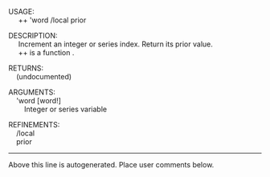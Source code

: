USAGE:  
&nbsp;&nbsp;&nbsp;&nbsp;&nbsp;++&nbsp;'word&nbsp;/local&nbsp;prior  
  
DESCRIPTION:  
&nbsp;&nbsp;&nbsp;&nbsp;&nbsp;Increment&nbsp;an&nbsp;integer&nbsp;or&nbsp;series&nbsp;index.&nbsp;Return&nbsp;its&nbsp;prior&nbsp;value.  
&nbsp;&nbsp;&nbsp;&nbsp;&nbsp;++&nbsp;is&nbsp;a&nbsp;function&nbsp;.  
  
RETURNS:  
&nbsp;&nbsp;&nbsp;&nbsp;(undocumented)  
  
ARGUMENTS:  
&nbsp;&nbsp;&nbsp;&nbsp;'word&nbsp;[word!]  
&nbsp;&nbsp;&nbsp;&nbsp;&nbsp;&nbsp;&nbsp;&nbsp;Integer&nbsp;or&nbsp;series&nbsp;variable  
  
REFINEMENTS:  
&nbsp;&nbsp;&nbsp;&nbsp;/local  
&nbsp;&nbsp;&nbsp;&nbsp;prior  
___
Above this line is autogenerated. Place user comments below.